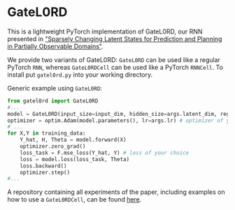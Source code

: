 # GateL0RD
This is a lightweight PyTorch implementation of GateL0RD, our RNN presented in ["Sparsely Changing Latent States for Prediction and Planning in Partially Observable Domains"](https://arxiv.org/abs/2110.15949).


We provide two variants of GateL0RD: `GateL0RD` can be used like a regular PyTorch `RNN`, whereas `GateL0RDCell` can be used like a PyTorch `RNNCell`. To install put ```gatel0rd.py``` into your working directory.

Generic example using `GateL0RD`:
```python
from gatel0rd import GateL0RD
#...
model = GateL0RD(input_size=input_dim, hidden_size=args.latent_dim, reg_lambda=args.lambda, output_size=output_dim)
optimizer = optim.Adam(model.parameters(), lr=args.lr) # optimizer of your choice
# ...
for X,Y in training_data:
    Y_hat, H, Theta = model.forward(X)
    optimizer.zero_grad()
    loss_task = F.mse_loss(Y_hat, Y) # loss of your choice
    loss = model.loss(loss_task, Theta)
    loss.backward()
    optimizer.step()
#...
```
A repository containing all experiments of the paper, including examples on how to use a `GateL0RDCell`, can be found [here](https://github.com/martius-lab/GateL0RD-paper).
